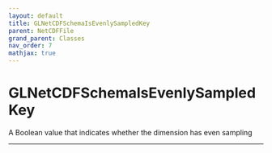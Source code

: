 ```yaml
---
layout: default
title: GLNetCDFSchemaIsEvenlySampledKey
parent: NetCDFFile
grand_parent: Classes
nav_order: 7
mathjax: true
---
```


#  GLNetCDFSchemaIsEvenlySampledKey

A Boolean value that indicates whether the dimension has even sampling


---

